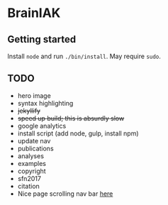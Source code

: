 # BrainIAK

## Getting started
Install ```node``` and run ```./bin/install```. May require ```sudo```.

## TODO
- hero image
- syntax highlighting
- ~~jekyllify~~
- ~~speed up build; this is absurdly slow~~
- google analytics
- install script (add node, gulp, install npm)
- update nav
- publications
- analyses
- examples
- copyright
- sfn2017
- citation
- Nice page scrolling nav bar [here](https://www.codeply.com/go/K3yOyA2QuN)
